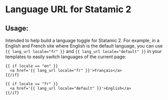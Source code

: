 # Language URL for Statamic 2

## Usage:
Intended to help build a language toggle for Statamic 2. For example, in a English and French site where English is the default language, you can use `{{ lang_url locale="fr" }}`  and `{{ lang_url locale="default" }}` in your templates to easily switch languages of the current page:
```
{{ if locale == "en" }}
  <a href='{{ lang_url locale="fr" }}'>Français</a>
{{/if}

{{ if locale == "fr" }}
  <a href='{{ lang_url locale="default" }}'>English</a>
{{/if}
```
